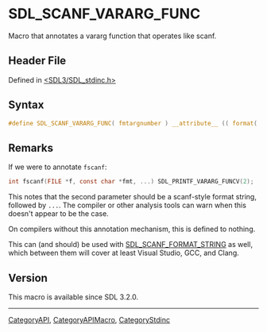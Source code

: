 # SDL_SCANF_VARARG_FUNC

Macro that annotates a vararg function that operates like scanf.

## Header File

Defined in [<SDL3/SDL_stdinc.h>](https://github.com/libsdl-org/SDL/blob/main/include/SDL3/SDL_stdinc.h)

## Syntax

```c
#define SDL_SCANF_VARARG_FUNC( fmtargnumber ) __attribute__ (( format( __scanf__, fmtargnumber, fmtargnumber+1 )))
```

## Remarks

If we were to annotate `fscanf`:

```c
int fscanf(FILE *f, const char *fmt, ...) SDL_PRINTF_VARARG_FUNCV(2);
```

This notes that the second parameter should be a scanf-style format string,
followed by `...`. The compiler or other analysis tools can warn when this
doesn't appear to be the case.

On compilers without this annotation mechanism, this is defined to nothing.

This can (and should) be used with
[SDL_SCANF_FORMAT_STRING](SDL_SCANF_FORMAT_STRING) as well, which between
them will cover at least Visual Studio, GCC, and Clang.

## Version

This macro is available since SDL 3.2.0.





----
[CategoryAPI](CategoryAPI), [CategoryAPIMacro](CategoryAPIMacro), [CategoryStdinc](CategoryStdinc)

